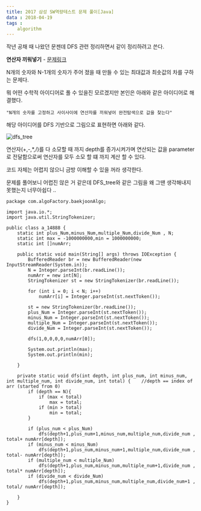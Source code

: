 ```yaml
---
title: 2017 삼성 SW역량테스트 문제 풀이[Java]
data : 2018-04-19
tags : 
    algorithm
---
```


작년 공채 때 나왔던 문젠데 DFS 관련 정리하면서 같이 정리하려고 쓴다.

**연산자 끼워넣기** - [문제링크](https://www.acmicpc.net/problem/14888)

N개의 숫자와 N-1개의 숫자가 주어 졌을 때 만들 수 있는 최대값과 최솟값의 차를 구하는 문제다.

뭐 어떤 수학적 아이디어로 풀 수 있을진 모르겠지만 본인은 아래와 같은 아이디어로 해결했다.

    "N개의 숫자를 고정하고 사이사이에 연산자를 끼워넣어 완전탐색으로 값을 찾는다"
    
해당 아이디어를 DFS 기반으로 그림으로 표현하면 아래와 같다.

![dfs_tree](https://Minwoo-kang.github.io/assets/images/dsf_tree.PNG)


연산자(+,-,*,/)를 다 소모할 때 까지 depth를 증가시켜가며 연산되는 값을 parameter로 전달함으로써 연산자를 모두 소모 할 떄 까지 계산 할 수 있다.

코드 자체는 어렵지 않으니 금방 이해할 수 있을 꺼라 생각한다.

문제를 풀어보니 어렵진 않은 거 같은데 DFS_tree와 같은 그림을 왜 그땐 생각해내지 못했는지 너무아쉽다 ..

```
package com.algoFactory.baekjoonAlgo;

import java.io.*;
import java.util.StringTokenizer;

public class a_14888 {
    static int plus_Num,minus_Num,multiple_Num,divide_Num , N;
    static int max = -1000000000,min = 1000000000;
    static int []numArr;

    public static void main(String[] args) throws IOException {
        BufferedReader br = new BufferedReader(new InputStreamReader(System.in));
        N = Integer.parseInt(br.readLine());
        numArr = new int[N];
        StringTokenizer st = new StringTokenizer(br.readLine());

        for (int i = 0; i < N; i++)
            numArr[i] = Integer.parseInt(st.nextToken());

        st = new StringTokenizer(br.readLine());
        plus_Num = Integer.parseInt(st.nextToken());
        minus_Num = Integer.parseInt(st.nextToken());
        multiple_Num = Integer.parseInt(st.nextToken());
        divide_Num = Integer.parseInt(st.nextToken());

        dfs(1,0,0,0,0,numArr[0]);

        System.out.println(max);
        System.out.println(min);

    }

    private static void dfs(int depth, int plus_num, int minus_num, int multiple_num, int divide_num, int total) {    //depth == index of arr (started from 0)
        if (depth == N){
            if (max < total)
                max = total;
            if (min > total)
                min = total;
        }

        if (plus_num < plus_Num)
            dfs(depth+1,plus_num+1,minus_num,multiple_num,divide_num , total+ numArr[depth]);
        if (minus_num < minus_Num)
            dfs(depth+1,plus_num,minus_num+1,multiple_num,divide_num , total- numArr[depth]);
        if (multiple_num < multiple_Num)
            dfs(depth+1,plus_num,minus_num,multiple_num+1,divide_num , total* numArr[depth]);
        if (divide_num < divide_Num)
            dfs(depth+1,plus_num,minus_num,multiple_num,divide_num+1 , total/ numArr[depth]);

    }
}

```